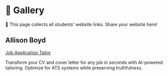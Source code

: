 # 🌟 Gallery

👋 This page collects all students' website links. Share your website here!

## Allison Boyd

[Job Application Tailor](https://job-jam-genius.lovable.app)

Transform your CV and cover letter for any job in seconds with AI-powered tailoring. Optimize for ATS systems while preserving truthfulness.
